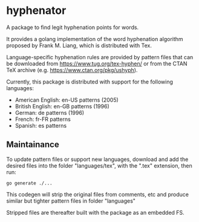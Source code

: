 # hyphenator

A package to find legit hyphenation points for words.

It provides a golang implementation of the word hyphenation algorithm
proposed by Frank M. Liang, which is distributed with Tex.

Language-specific hyphenation rules are provided by pattern files that can be downloaded from https://www.tug.org/tex-hyphen/ 
or from the CTAN TeX archive (e.g. https://www.ctan.org/pkg/ushyph).

Currently, this package is distributed with support for the following languages:
* American English: en-US patterns (2005)
* British English: en-GB patterns (1996)
* German: de patterns (1996)
* French:  fr-FR patterns
* Spanish: es patterns

## Maintainance

To update pattern files or support new languages, download and add the desired files into the folder "languages/tex", with the ".tex" extension,
then run:
```
go generate ./...
```

This codegen will strip the original files from comments, etc and produce similar but tighter pattern files in folder "languages"

Stripped files are thereafter built with the package as an embedded FS.
